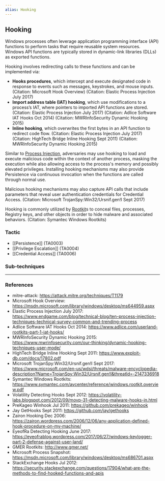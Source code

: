 ```yaml
---
alias: Hooking
---
```


## Hooking

Windows processes often leverage application programming interface (API) functions to perform tasks that require reusable system resources. Windows API functions are typically stored in dynamic-link libraries (DLLs) as exported functions. 

Hooking involves redirecting calls to these functions and can be implemented via:

* **Hooks procedures**, which intercept and execute designated code in response to events such as messages, keystrokes, and mouse inputs. (Citation: Microsoft Hook Overview) (Citation: Elastic Process Injection July 2017)
* **Import address table (IAT) hooking**, which use modifications to a process’s IAT, where pointers to imported API functions are stored. (Citation: Elastic Process Injection July 2017) (Citation: Adlice Software IAT Hooks Oct 2014) (Citation: MWRInfoSecurity Dynamic Hooking 2015)
* **Inline hooking**, which overwrites the first bytes in an API function to redirect code flow. (Citation: Elastic Process Injection July 2017) (Citation: HighTech Bridge Inline Hooking Sept 2011) (Citation: MWRInfoSecurity Dynamic Hooking 2015)

Similar to [Process Injection](https://attack.mitre.org/techniques/T1055), adversaries may use hooking to load and execute malicious code within the context of another process, masking the execution while also allowing access to the process's memory and possibly elevated privileges. Installing hooking mechanisms may also provide Persistence via continuous invocation when the functions are called through normal use.

Malicious hooking mechanisms may also capture API calls that include parameters that reveal user authentication credentials for Credential Access. (Citation: Microsoft TrojanSpy:Win32/Ursnif.gen!I Sept 2017)

Hooking is commonly utilized by [Rootkit](https://attack.mitre.org/techniques/T1014)s to conceal files, processes, Registry keys, and other objects in order to hide malware and associated behaviors. (Citation: Symantec Windows Rootkits)


### Tactic

- [[Persistence]] (TA0003)
- [[Privilege Escalation]] (TA0004)
- [[Credential Access]] (TA0006)

### Sub-techniques


---
### References

- mitre-attack: https://attack.mitre.org/techniques/T1179
- Microsoft Hook Overview: https://msdn.microsoft.com/library/windows/desktop/ms644959.aspx
- Elastic Process Injection July 2017: https://www.endgame.com/blog/technical-blog/ten-process-injection-techniques-technical-survey-common-and-trending-process
- Adlice Software IAT Hooks Oct 2014: https://www.adlice.com/userland-rootkits-part-1-iat-hooks/
- MWRInfoSecurity Dynamic Hooking 2015: https://www.mwrinfosecurity.com/our-thinking/dynamic-hooking-techniques-user-mode/
- HighTech Bridge Inline Hooking Sept 2011: https://www.exploit-db.com/docs/17802.pdf
- Microsoft TrojanSpy:Win32/Ursnif.gen!I Sept 2017: https://www.microsoft.com/en-us/wdsi/threats/malware-encyclopedia-description?Name=TrojanSpy:Win32/Ursnif.gen!I&threatId=-2147336918
- Symantec Windows Rootkits: https://www.symantec.com/avcenter/reference/windows.rootkit.overview.pdf
- Volatility Detecting Hooks Sept 2012: https://volatility-labs.blogspot.com/2012/09/movp-31-detecting-malware-hooks-in.html
- PreKageo Winhook Jul 2011: https://github.com/prekageo/winhook
- Jay GetHooks Sept 2011: https://github.com/jay/gethooks
- Zairon Hooking Dec 2006: https://zairon.wordpress.com/2006/12/06/any-application-defined-hook-procedure-on-my-machine/
- EyeofRa Detecting Hooking June 2017: https://eyeofrablog.wordpress.com/2017/06/27/windows-keylogger-part-2-defense-against-user-land/
- GMER Rootkits: http://www.gmer.net/
- Microsoft Process Snapshot: https://msdn.microsoft.com/library/windows/desktop/ms686701.aspx
- StackExchange Hooks Jul 2012: https://security.stackexchange.com/questions/17904/what-are-the-methods-to-find-hooked-functions-and-apis
